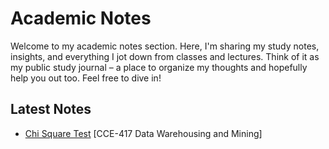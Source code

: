 # Academic Notes

Welcome to my academic notes section. Here, I'm sharing my study notes, insights, and everything I jot down from classes and lectures. Think of it as my public study journal – a place to organize my thoughts and hopefully help you out too. Feel free to dive in!

## Latest Notes

- [Chi Square Test](cce417/chi-square-test.md) [CCE-417 Data Warehousing and Mining]